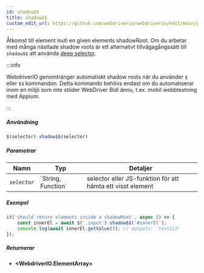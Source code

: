 ```yaml
---
id: shadow$$
title: shadow$$
custom_edit_url: https://github.com/webdriverio/webdriverio/edit/main/packages/webdriverio/src/commands/element/shadow$$.ts
---
```


Åtkomst till element inuti en given elements shadowRoot. Om du arbetar
med många nästlade shadow roots är ett alternativt tillvägagångssätt till `shadow$$`
att använda [deep selector](https://webdriver.io/docs/selectors#deep-selectors).

:::info

WebdriverIO genomtränger automatiskt shadow roots när du använder `$` eller `$$` kommandon.
Detta kommando behövs endast om du automatiserar inom en miljö som inte
stöder WebDriver Bidi ännu, t.ex. mobil webbtestning med Appium.

:::

##### Användning

```js
$(selector).shadow$$(selector)
```

##### Parametrar

<table>
  <thead>
    <tr>
      <th>Namn</th><th>Typ</th><th>Detaljer</th>
    </tr>
  </thead>
  <tbody>
    <tr>
      <td><code><var>selector</var></code></td>
      <td>`String, Function`</td>
      <td>selector eller JS-funktion för att hämta ett visst element</td>
    </tr>
  </tbody>
</table>

##### Exempel

```js title="shadow$$.js"
it('should return elements inside a shadowRoot', async () => {
    const innerEl = await $('.input').shadow$$('#innerEl');
    console.log(await innerEl.getValue()); // outputs: 'test123'
});
```

##### Returnerar

- **&lt;WebdriverIO.ElementArray&gt;**